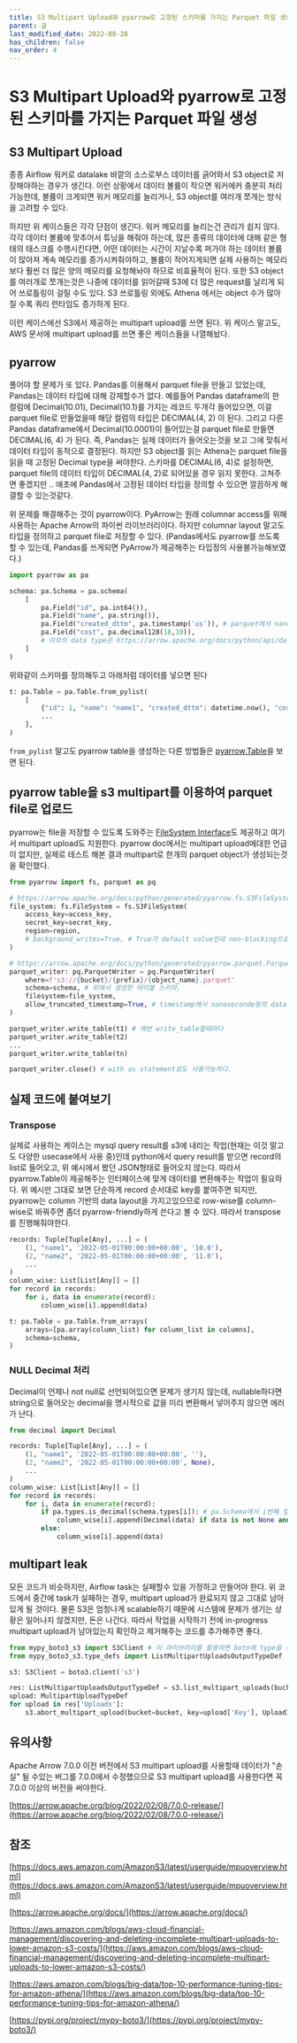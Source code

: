 ```yaml
---
title: S3 Multipart Upload와 pyarrow로 고정된 스키마를 가지는 Parquet 파일 생성
parent: 글
last_modified_date: 2022-08-28
has_children: false
nav_order: 4
---
```


# S3 Multipart Upload와 pyarrow로 고정된 스키마를 가지는 Parquet 파일 생성

## S3 Multipart Upload
종종 Airflow 워커로 datalake 바깥의 소스로부스 데이터를 긁어와서 S3 object로 저장해야하는 경우가 생긴다.
이런 상황에서 데이터 볼륨이 작으면 워커에커 충분히 처리가능한데, 볼륨이 크게되면 워커 메모리를 늘리거나, S3 object를 여러개 쪼개는 방식을 고려할 수 있다.

하지만 위 케이스들은 각각 단점이 생긴다.
워커 메모리를 늘리는건 관리가 쉽지 않다.
각각 데이터 볼륨에 맞추어서 튜닝을 해줘야 하는데, 많은 종류의 데이터에 대해 같은 형태의 태스크를 수행시킨다면,
어떤 데이터는 시간이 지날수록 퍼가야 하는 데이터 볼륨이 많아져 계속 메모리를 증가시켜줘야하고, 볼륨이 적어지게되면 실제 사용하는 메모리보다 훨씬 더 많은 양의 메모리를 요청해놔야 하므로 비효율적이 된다.
또한 S3 object를 여러개로 쪼개는것은 나중에 데이터를 읽어갈때 S3에 더 많은 request를 날리게 되어 쓰로틀링이 걸릴 수도 있다.
S3 쓰로틀링 외에도 Athena 에서는 object 수가 많아질 수록 쿼리 런타임도 증가하게 된다.

이런 케이스에선 S3에서 제공하는 multipart upload를 쓰면 된다.
위 케이스 말고도, AWS 문서에 multipart upload를 쓰면 좋은 케이스들을 나열해놨다.

## pyarrow
풀어야 할 문제가 또 있다. Pandas를 이용해서 parquet file을 만들고 있었는데, Pandas는 데이터 타입에 대해 강제할수가 없다.
예를들어 Pandas dataframe의 한 컬럼에 Decimal(10.01), Decimal(10.1)를 가지는 레코드 두개각 들어있으면, 이걸 parquet file로 만들었을때 해당 컬럼의 타입은 DECIMAL(4, 2) 이 된다.
그리고 다른 Pandas dataframe에서 Decimal(10.0001)이 들어있는걸 parquet file로 만들면 DECIMAL(6, 4) 가 된다.
즉, Pandas는 실제 데이터가 들어오는것을 보고 그에 맞춰서 데이터 타입이 동적으로 결정된다.
하지만 S3 object를 읽는 Athena는 parquet file을 읽을 때 고정된 Decimal type을 써야한다.
스키마를 DECIMAL(6, 4)로 설정하면, parquet file의 데이터 타입이 DECIMAL(4, 2)로 되어있을 경우 읽지 못한다.
고쳐주면 좋겠지만 .. 애초에 Pandas에서 고정된 데이터 타입을 정의할 수 있으면 깔끔하게 해결할 수 있는것같다.

위 문제를 해결해주는 것이 pyarrow이다. PyArrow는 원래 columnar access를 위해 사용하는 Apache Arrow의 파이썬 라이브러리이다.
하지만 columnar layout 말고도 타입을 정의하고 parquet file로 저장할 수 있다.
(Pandas에서도 pyarrow를 쓰도록 할 수 있는데, Pandas를 쓰게되면 PyArrow가 제공해주는 타입정의 사용불가능해보였다.)

```py
import pyarrow as pa

schema: pa.Schema = pa.schema(
    [
        pa.Field("id", pa.int64()),
        pa.Field("name", pa.string()),
        pa.Field("created_dttm", pa.timestamp('us')), # parquet에서 nanosecond timestamp는 deprecate되었음. https://issues.apache.org/jira/browse/ARROW-1957
        pa.Field("cost", pa.decimal128(18,10)),
        # 이외의 data type은 https://arrow.apache.org/docs/python/api/datatypes.html
    ]
)
```

위와같이 스키마를 정의해두고 아래처럼 데이터를 넣으면 된다
```py
t: pa.Table = pa.Table.from_pylist(
    [
        {"id": 1, "name": "name1", "created_dttm": datetime.now(), "cost": Decimal(10.0)},
        ...
    ],
)
```
`from_pylist` 말고도 pyarrow table을 생성하는 다른 방법들은 [pyarrow.Table](https://arrow.apache.org/docs/python/generated/pyarrow.Table.html)을 보면 된다.

## pyarrow table을 s3 multipart를 이용하여 parquet file로 업로드

pyarrow는 file을 저장할 수 있도록 도와주는 [FileSystem Interface](https://arrow.apache.org/docs/python/api/filesystems.html)도 제공하고 여기서 multipart upload도 지원한다.
pyarrow doc에서는 multipart upload에대한 언급이 없지만, 실제로 테스트 해본 결과 multipart로 한개의 parquet object가 생성되는것을 확인했다.

```py
from pyarrow import fs, parquet as pq

# https://arrow.apache.org/docs/python/generated/pyarrow.fs.S3FileSystem.html#pyarrow.fs.S3FileSystem
file_system: fs.FileSystem = fs.S3FileSystem(
    access_key=access_key,
    secret_key=secret_key,
    region=region,
    # background_writes=True, # True가 default value인데 non-blocking으로 write를 하게된다.
)

# https://arrow.apache.org/docs/python/generated/pyarrow.parquet.ParquetWriter.html
parquet_writer: pq.ParquetWriter = pq.ParquetWriter(
    where=f's3://{bucket}/{prefix}/{object_name}.parquet'
    schema=schema, # 위에서 생성한 테이블 스키마,
    filesystem=file_system,
    allow_truncated_timestamp=True, # timestamp에서 nanoseconde등의 data loss가 생길때 무시하는 옵션
)

parquet_writer.write_table(t1) # 매번 write_table할때마다 
parquet_writer.write_table(t2)
...
parquet_writer.write_table(tn)

parquet_writer.close() # with as statement로도 사용가능하다.
```

## 실제 코드에 붙여보기

### Transpose
실제로 사용하는 케이스는 mysql query result를 s3에 내리는 작업(현재는 이것 말고도 다양한 usecase에서 사용 중)인데 python에서 query result를 받으면 record의 list로 들어오고, 위 예시에서 봤던 JSON형태로 들어오지 않는다.
따라서 pyarrow.Table이 제공해주는 인터페이스에 맞게 데이터를 변환해주는 작업이 필요하다.
위 예시만 그대로 보면 단순하게 record 순서대로 key를 붙여주면 되지만, pyarrow는 column 기반의 data layout을 가지고있으므로 row-wise를 column-wise로 바꿔주면 좀더 pyarrow-friendly하게 쓴다고 볼 수 있다.
따라서 transpose를 진행해줘야한다.
```py
records: Tuple[Tuple[Any], ...] = (
    (1, "name1", '2022-05-01T00:00:00+00:00', '10.0'),
    (2, "name2", '2022-05-01T00:00:00+00:00', '11.0'),
    ...
)
column_wise: List[List[Any]] = []
for record in records:
    for i, data in enumerate(record):
        column_wise[i].append(data)

t: pa.Table = pa.Table.from_arrays(
    arrays=[pa.array(column_list) for column_list in columns],
    schema=schema,
)
```

### NULL Decimal 처리

Decimal이 언제나 not null로 선언되어있으면 문제가 생기지 않는데, nullable하다면 string으로 들어오는 decimal을 명시적으로 값을 미리 변환해서 넣어주지 않으면 에러가 난다.
```py
from decimal import Decimal

records: Tuple[Tuple[Any], ...] = (
    (1, "name1", '2022-05-01T00:00:00+00:00', ''),
    (2, "name2", '2022-05-01T00:00:00+00:00', None),
    ...
)
column_wise: List[List[Any]] = []
for record in records:
    for i, data in enumerate(record):
        if pa.types.is_decimal(schema.types[i]): # pa.Schema에서 i번째 컬럼이 Decimal type인지 확인
            column_wise[i].append(Decimal(data) if data is not None and data != '' else None) # Decimal(None)은 에러가 난다.
        else:
            column_wise[i].append(data)
```

## multipart leak

모든 코드가 비슷하지만, Airflow task는 실패할수 있을 가정하고 만들어야 한다.
위 코드에서 중간에 task가 실패하는 경우, multipart upload가 완료되지 않고 그대로 남아있게 될 것이다.
물론 S3은 엄청나게 scalable하기 때문에 시스템에 문제가 생기는 상황은 일어나지 않겠지만, 돈은 나간다.
따라서 작업을 시작하기 전에 in-progress multipart upload가 남아있는지 확인하고 제거해주는 코드를 추가해주면 좋다.

```py
from mypy_boto3_s3 import S3Client # 이 라이브러리를 활용하면 boto에 type을 씌워서 쓸 수 있다
from mypy_boto3_s3.type_defs import ListMultipartUploadsOutputTypeDef

s3: S3Client = boto3.client('s3')

res: ListMultipartUploadsOutputTypeDef = s3.list_multipart_uploads(bucket=bucket, prefix=prefix)
upload: MultipartUploadTypeDef
for upload in res['Uploads']:
    s3.abort_multipart_upload(bucket=bucket, key=upload['Key'], UploadId=upload['UploadId'])

```

## 유의사항

Apache Arrow 7.0.0 이전 버전에서 S3 multipart upload를 사용할때 데이터가 "손실" 될 수있는 버그를 7.0.0에서 수정했으므로 S3 multipart upload를 사용한다면 꼭 7.0.0 이상의 버전을 써야한다.

[https://arrow.apache.org/blog/2022/02/08/7.0.0-release/](https://arrow.apache.org/blog/2022/02/08/7.0.0-release/)

## 참조

[https://docs.aws.amazon.com/AmazonS3/latest/userguide/mpuoverview.html](https://docs.aws.amazon.com/AmazonS3/latest/userguide/mpuoverview.html)

[https://arrow.apache.org/docs/](https://arrow.apache.org/docs/)

[https://aws.amazon.com/blogs/aws-cloud-financial-management/discovering-and-deleting-incomplete-multipart-uploads-to-lower-amazon-s3-costs/](https://aws.amazon.com/blogs/aws-cloud-financial-management/discovering-and-deleting-incomplete-multipart-uploads-to-lower-amazon-s3-costs/)

[https://aws.amazon.com/blogs/big-data/top-10-performance-tuning-tips-for-amazon-athena/](https://aws.amazon.com/blogs/big-data/top-10-performance-tuning-tips-for-amazon-athena/)

[https://pypi.org/project/mypy-boto3/](https://pypi.org/project/mypy-boto3/)